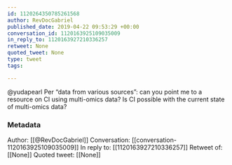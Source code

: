 ```yaml
---
id: 1120264350785261568
author: RevDocGabriel
published_date: 2019-04-22 09:53:29 +00:00
conversation_id: 1120163925109035009
in_reply_to: 1120163927210336257
retweet: None
quoted_tweet: None
type: tweet
tags:

---
```


@yudapearl Per “data from various sources”: can you point me to a resource on CI using multi-omics data? Is CI possible with the current state of multi-omics data?

### Metadata

Author: [[@RevDocGabriel]]
Conversation: [[conversation-1120163925109035009]]
In reply to: [[1120163927210336257]]
Retweet of: [[None]]
Quoted tweet: [[None]]
